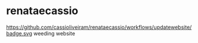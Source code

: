 # renataecassio  
https://github.com/cassioliveiram/renataecassio/workflows/updatewebsite/badge.svg
weeding website
